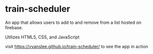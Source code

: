 # train-scheduler

An app that allows users to add to and remove from a list hosted on firebase.

Utilizes HTML5, CSS, and JavaScript

visit https://vvanslee.github.io/train-scheduler/ to see the app in action
